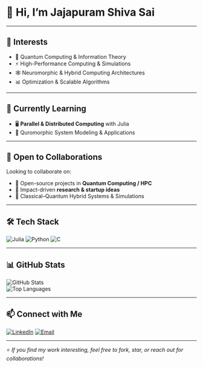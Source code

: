# 👋 Hi, I’m **Jajapuram Shiva Sai**  

---

## 👀 **Interests**
- 🧠 Quantum Computing & Information Theory  
- ⚡ High-Performance Computing & Simulations  
- 🕸 Neuromorphic & Hybrid Computing Architectures  
- 📊 Optimization & Scalable Algorithms  

---

## 🌱 **Currently Learning**
- 🖥 **Parallel & Distributed Computing** with Julia  
- 🔬 Quromorphic System Modeling & Applications  

---

## 🤝 **Open to Collaborations**
Looking to collaborate on:  
- 🌌 Open-source projects in **Quantum Computing / HPC**  
- 🚀 Impact-driven **research & startup ideas**  
- 🔗 Classical–Quantum Hybrid Systems & Simulations  

---

## 🛠 **Tech Stack**
![Julia](https://img.shields.io/badge/Julia-9558B2?style=for-the-badge&logo=julia&logoColor=white)
![Python](https://img.shields.io/badge/Python-3776AB?style=for-the-badge&logo=python&logoColor=white)
![C](https://img.shields.io/badge/C-00599C?style=for-the-badge&logo=c&logoColor=white)

---

## 📊 **GitHub Stats**
![GitHub Stats](https://github-readme-stats.vercel.app/api?username=jajapuramshivasai&show_icons=true&theme=tokyonight)  
![Top Languages](https://github-readme-stats.vercel.app/api/top-langs/?username=jajapuramshivasai&layout=compact&theme=tokyonight)

---

## 📫 **Connect with Me**
[![LinkedIn](https://img.shields.io/badge/LinkedIn-0077B5?style=for-the-badge&logo=linkedin&logoColor=white)](https://www.linkedin.com/in/jajapuramshivasai)
[![Email](https://img.shields.io/badge/Email-D14836?style=for-the-badge&logo=gmail&logoColor=white)](mailto:jajapuramshivasai@gmail.com)

---

⭐ *If you find my work interesting, feel free to fork, star, or reach out for collaborations!*
